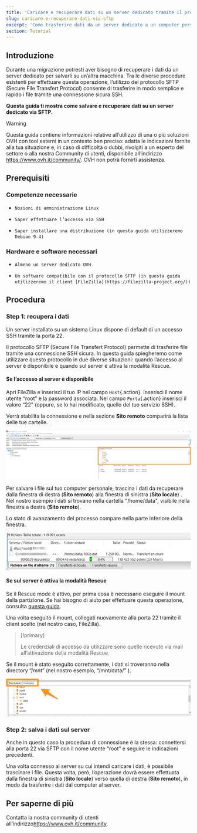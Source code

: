 ```yaml
---
title: 'Caricare e recuperare dati su un server dedicato tramite il protocollo SFTP'
slug: caricare-e-recuperare-dati-via-sftp
excerpt: 'Come trasferire dati da un server dedicato a un computer personale e viceversa'
section: Tutorial
---
```


## Introduzione

Durante una migrazione potresti aver bisogno di recuperare i dati da un server dedicato per salvarli su un’altra macchina. Tra le diverse procedure esistenti per effettuare questa operazione, l’utilizzo del protocollo SFTP (Secure File Transfert Protocol) consente di trasferire in modo semplice e rapido i file tramite una connessione sicura SSH.

**Questa guida ti mostra come salvare e recuperare dati su un server dedicato via SFTP.**

> [!warning]
>
Questa guida contiene informazioni relative all’utilizzo di una o più soluzioni OVH con tool esterni in un contesto ben preciso: adatta le indicazioni fornite alla tua situazione e, in caso di difficoltà o dubbi, rivolgiti a un esperto del settore o alla nostra Community di utenti, disponibile all’indirizzo <https://www.ovh.it/community/>.
OVH non potrà fornirti assistenza.
>


## Prerequisiti


### Competenze necessarie

*     Nozioni di amministrazione Linux
*     Saper effettuare l’accesso via SSH
*     Saper installare una distribuzione (in questa guida utilizzeremo Debian 9.4)


### Hardware e software necessari 

*     Almeno un server dedicato OVH
*     Un software compatibile con il protocollo SFTP (in questa guida utilizzeremo il client [FileZilla](https://filezilla-project.org/))


## Procedura


### Step 1: recupera i dati

Un server installato su un sistema Linux dispone di default di un accesso SSH tramite la porta 22.

Il protocollo SFTP (Secure File Transfert Protocol) permette di trasferire file tramite una connessione SSH sicura. In questa guida spiegheremo come utilizzare questo protocollo in due diverse situazioni: quando l’accesso al server è disponibile e quando sul server è attiva la modalità Rescue.


#### Se l’accesso al server è disponibile

Apri FileZilla e inserisci il tuo IP nel campo `Host`{.action}. Inserisci il nome utente “root” e la password associata. Nel campo `Porta`{.action} inserisci il valore “22” (oppure, se lo hai modificato, quello del tuo servizio SSH).

Verrà stabilita la connessione e nella sezione **Sito remoto** comparirà la lista delle tue cartelle.

 
![sito remoto sftp](images/sftp_ds_01.png)
 

Per salvare i file sul tuo computer personale, trascina i dati da recuperare dalla finestra di destra (**Sito remoto**) alla finestra di sinistra (**Sito locale**) . Nel nostro esempio i dati si trovano nella cartella "/home/data", visibile nella finestra a destra (**Sito remoto**).

Lo stato di avanzamento del processo compare nella parte inferiore della finestra. 

 
![stato di avanzamento del trasferimento sftp](images/sftp_ds_02.png)


#### Se sul server è attiva la modalità Rescue 

Se il Rescue mode è attivo, per prima cosa è necessario eseguire il mount della partizione. Se hai bisogno di aiuto per effettuare questa operazione, consulta [questa guida](https://docs.ovh.com/it/dedicated/rescue_mode/).

Una volta eseguito il mount, collegati nuovamente alla porta 22 tramite il client scelto (nel nostro caso, FileZilla).


> [!primary]
>
> Le credenziali di accesso da utilizzare sono quelle ricevute via mail all’attivazione della modalità Rescue.
>


Se il mount è stato eseguito correttamente, i dati si troveranno nella directory “/mnt” (nel nostro esempio, “/mnt/data/” ).

![sito remoto sftp mode rescue](images/sftp_ds_03.png)

 
### Step 2: salva i dati sul server

Anche in questo caso la procedura di connessione è la stessa: connettersi alla porta 22 via SFTP con il nome utente “root” e seguire le indicazioni precedenti.

Una volta connesso al server su cui intendi caricare i dati, è possibile trascinare i file. Questa volta, però, l’operazione dovrà essere effettuata dalla finestra di sinistra (**Sito locale**) verso quella di destra (**Sito remoto**), in modo da trasferire i dati dal computer al server.


## Per saperne di più

Contatta la nostra community di utenti all’indirizzo<https://www.ovh.it/community>.